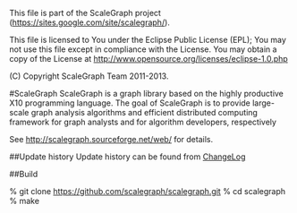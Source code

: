  This file is part of the ScaleGraph project (https://sites.google.com/site/scalegraph/).

 This file is licensed to You under the Eclipse Public License (EPL);
 You may not use this file except in compliance with the License.
 You may obtain a copy of the License at
      http://www.opensource.org/licenses/eclipse-1.0.php

 (C) Copyright ScaleGraph Team 2011-2013.

#ScaleGraph
ScaleGraph is a graph library based on the highly productive X10 programming language. The goal of ScaleGraph is to provide large-scale graph analysis algorithms and efficient distributed computing framework for graph analysts  and for algorithm developers, respectively

See http://scalegraph.sourceforge.net/web/ for details.

##Update history
Update history can be found from [ChangeLog](https://github.com/scalegraph/scalegraph/blob/master/ChangeLog.md)

##Build

% git clone https://github.com/scalegraph/scalegraph.git
% cd scalegraph
% make
